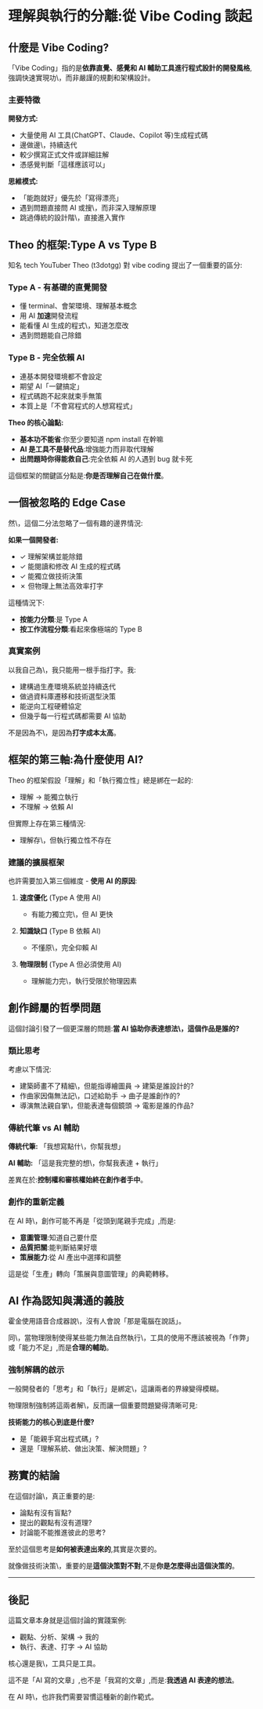 ﻿# 理解與執行的分離:從 Vibe Coding 談起

## 什麼是 Vibe Coding?

「Vibe Coding」指的是**依靠直覺、感覺和 AI 輔助工具進行程式設計的開發風格**,強調快速實現功\，而非嚴謹的規劃和架構設計。

### 主要特徵

**開發方式:**
- 大量使用 AI 工具(ChatGPT、Claude、Copilot 等)生成程式碼
- 邊做邊\，持續迭代
- 較少撰寫正式文件或詳細註解
- 憑感覺判斷「這樣應該可以」

**思維模式:**
- 「能跑就好」優先於「寫得漂亮」
- 遇到問題直接問 AI 或搜\，而非深入理解原理
- 跳過傳統的設計階\，直接進入實作

## Theo 的框架:Type A vs Type B

知名 tech YouTuber Theo (t3dotgg) 對 vibe coding 提出了一個重要的區分:

### Type A - 有基礎的直覺開發
- 懂 terminal、會架環境、理解基本概念
- 用 AI **加速**開發流程
- 能看懂 AI 生成的程式\，知道怎麼改
- 遇到問題能自己除錯

### Type B - 完全依賴 AI
- 連基本開發環境都不會設定
- 期望 AI「一鍵搞定」
- 程式碼跑不起來就束手無策
- 本質上是「不會寫程式的人想寫程式」

**Theo 的核心論點:**
- **基本功不能省**:你至少要知道 npm install 在幹嘛
- **AI 是工具不是替代品**:增強能力而非取代理解
- **出問題時你得能救自己**:完全依賴 AI 的人遇到 bug 就卡死

這個框架的關鍵區分點是:**你是否理解自己在做什麼**。

## 一個被忽略的 Edge Case

然\，這個二分法忽略了一個有趣的邊界情況:

**如果一個開發者:**
- ✓ 理解架構並能除錯
- ✓ 能閱讀和修改 AI 生成的程式碼
- ✓ 能獨立做技術決策
- ✗ 但物理上無法高效率打字

這種情況下:
- **按能力分類**:是 Type A
- **按工作流程分類**:看起來像極端的 Type B

### 真實案例

以我自己為\，我只能用一根手指打字。我:
- 建構過生產環境系統並持續迭代
- 做過資料庫遷移和技術選型決策
- 能逆向工程硬體協定
- 但幾乎每一行程式碼都需要 AI 協助

不是因為不\，是因為**打字成本太高**。

## 框架的第三軸:為什麼使用 AI?

Theo 的框架假設「理解」和「執行獨立性」總是綁在一起的:
- 理解 → 能獨立執行
- 不理解 → 依賴 AI

但實際上存在第三種情況:
- 理解存\，但執行獨立性不存在

### 建議的擴展框架

也許需要加入第三個維度 - **使用 AI 的原因**:

1. **速度優化** (Type A 使用 AI)
   - 有能力獨立完\，但 AI 更快
   
2. **知識缺口** (Type B 依賴 AI)
   - 不懂原\，完全仰賴 AI
   
3. **物理限制** (Type A 但必須使用 AI)
   - 理解能力完\，執行受限於物理因素

## 創作歸屬的哲學問題

這個討論引發了一個更深層的問題:**當 AI 協助你表達想法\，這個作品是誰的?**

### 類比思考

考慮以下情況:
- 建築師畫不了精細\，但能指導繪圖員 → 建築是誰設計的?
- 作曲家因傷無法記\，口述給助手 → 曲子是誰創作的?
- 導演無法親自掌\，但能表達每個鏡頭 → 電影是誰的作品?

### 傳統代筆 vs AI 輔助

**傳統代筆:**
「我想寫點什\，你幫我想」

**AI 輔助:**
「這是我完整的想\，你幫我表達 + 執行」

差異在於:**控制權和審核權始終在創作者手中**。

### 創作的重新定義

在 AI 時\，創作可能不再是「從頭到尾親手完成」,而是:
- **意圖管理**:知道自己要什麼
- **品質把關**:能判斷結果好壞
- **策展能力**:從 AI 產出中選擇和調整

這是從「生產」轉向「策展與意圖管理」的典範轉移。

## AI 作為認知與溝通的義肢

霍金使用語音合成器說\，沒有人會說「那是電腦在說話」。

同\，當物理限制使得某些能力無法自然執行\，工具的使用不應該被視為「作弊」或「能力不足」,而是**合理的輔助**。

### 強制解耦的啟示

一般開發者的「思考」和「執行」是綁定\，這讓兩者的界線變得模糊。

物理限制強制將這兩者解\，反而讓一個重要問題變得清晰可見:

**技術能力的核心到底是什麼?**
- 是「能親手寫出程式碼」?
- 還是「理解系統、做出決策、解決問題」?

## 務實的結論

在這個討論\，真正重要的是:
- 論點有沒有盲點?
- 提出的觀點有沒有道理?
- 討論能不能推進彼此的思考?

至於這個思考是**如何被表達出來的**,其實是次要的。

就像做技術決策\，重要的是**這個決策對不對**,不是**你是怎麼得出這個決策的**。

---

## 後記

這篇文章本身就是這個討論的實踐案例:
- 觀點、分析、架構 → 我的
- 執行、表達、打字 → AI 協助

核心還是我\，工具只是工具。

這不是「AI 寫的文章」,也不是「我寫的文章」,而是:**我透過 AI 表達的想法**。

在 AI 時\，也許我們需要習慣這種新的創作範式。